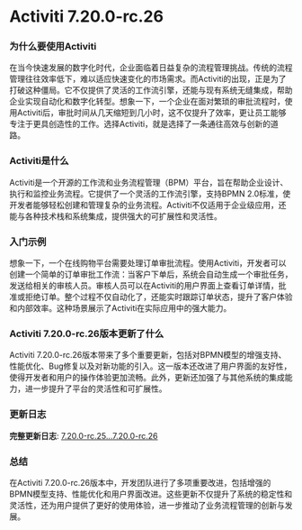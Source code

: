 # Activiti 7.20.0-rc.26
### 为什么要使用Activiti

在当今快速发展的数字化时代，企业面临着日益复杂的流程管理挑战。传统的流程管理往往效率低下，难以适应快速变化的市场需求。而Activiti的出现，正是为了打破这种僵局。它不仅提供了灵活的工作流引擎，还能与现有系统无缝集成，帮助企业实现自动化和数字化转型。想象一下，一个企业在面对繁琐的审批流程时，使用Activiti后，审批时间从几天缩短到几小时，这不仅提升了效率，更让员工能够专注于更具创造性的工作。选择Activiti，就是选择了一条通往高效与创新的道路。

### Activiti是什么

Activiti是一个开源的工作流和业务流程管理（BPM）平台，旨在帮助企业设计、执行和监控业务流程。它提供了一个灵活的工作流引擎，支持BPMN 2.0标准，使开发者能够轻松创建和管理复杂的业务流程。Activiti不仅适用于企业级应用，还能与各种技术栈和系统集成，提供强大的可扩展性和灵活性。

### 入门示例

想象一下，一个在线购物平台需要处理订单审批流程。使用Activiti，开发者可以创建一个简单的订单审批工作流：当客户下单后，系统会自动生成一个审批任务，发送给相关的审核人员。审核人员可以在Activiti的用户界面上查看订单详情，批准或拒绝订单。整个过程不仅自动化了，还能实时跟踪订单状态，提升了客户体验和内部效率。这种场景展示了Activiti在实际应用中的强大能力。

### Activiti 7.20.0-rc.26版本更新了什么

Activiti 7.20.0-rc.26版本带来了多个重要更新，包括对BPMN模型的增强支持、性能优化、Bug修复以及对新功能的引入。这一版本还改进了用户界面的友好性，使得开发者和用户的操作体验更加流畅。此外，更新还加强了与其他系统的集成能力，进一步提升了平台的灵活性和可扩展性。

### 更新日志

**完整更新日志**: [7.20.0-rc.25...7.20.0-rc.26](https://github.com/Activiti/Activiti/compare/7.20.0-rc.25...7.20.0-rc.26)

### 总结

在Activiti 7.20.0-rc.26版本中，开发团队进行了多项重要改进，包括增强的BPMN模型支持、性能优化和用户界面改进。这些更新不仅提升了系统的稳定性和灵活性，还为用户提供了更好的使用体验，进一步推动了业务流程管理的创新与发展。